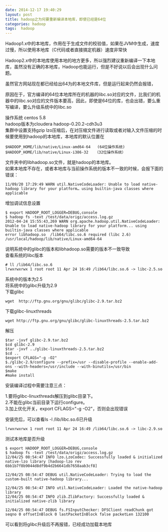 ```yaml
---
date: 2014-12-17 19:40:29 
layout: post
title: hadoop之为何要重新编译本地库，即使已经是64位
categories: hadoop
tags:  hadoop
---
```


Hadoop1.x中的本地库，作用在于生成文件的校验值，如果在JVM中生成，速度过慢，所以使用本地库（C代码或者直接搞定机器）速度非常快

Hadoop2.x中的本地库使用本地的地方更多，所以强烈建议重新编译一下本地库，虽然没有正确的本地库，Hadoop也能运行，但是不好说以后会出现什么问题。



虽然官方网站现在都已经给出64为的本地文件库，但是运行起来仍然会报错，

原因在于，官方编译的64位本地库所在的机器的libc.so对应的文件，比我们的机器中的libc.so对应的文件版本要高，因此，即使是64位的库，也会出错，要么重写编译，要么升级系统中的libc.so

操作系统 centos 5.8    
hadoop版本为cloudera   hadoop-0.20.2-cdh3u3  
集群中设置支持gzip lzo压缩后，在对压缩文件进行读取或者对输入文件压缩的时候要使用到hadoop的本地库，本地库的默认位置在

	$HADOOP_HOME/lib/native/Linux-amd64-64   (64位操作系统)
	$HADOOP_HOME/lib/native/Linux-i386-32   （32位操作系统）
文件夹中的libhadoop.so文件，就是hadoop的本地库。  
如果本地库不存在，或者本地库与当前操作系统的版本不一致的时候，会报下面的错误：

	11/09/20 17:29:49 WARN util.NativeCodeLoader: Unable to load native-hadoop library for your platform… using builtin-java classes where applicable
增加调试信息设置

	$ export HADOOP_ROOT_LOGGER=DEBUG,console
	$ hadoop fs -text /test/data/origz/access.log.gz
	2012-04-24 15:55:43,269 WARN org.apache.hadoop.util.NativeCodeLoader: Unable to load native-hadoop library for your platform... using builtin-java classes where applicable
	error libhadoop.so  /lib64/libc.so.6 required (libc 2.6)    /usr/local/hadoop/lib/native/Linux-amd64-64  
说明系统中的glibc的版本和libhadoop.so需要的版本不一致导致  
查看系统的libc版本
  
	# ll /lib64/libc.so.6
	lrwxrwxrwx 1 root root 11 Apr 24 16:49 /lib64/libc.so.6 -> libc-2.5.so
系统中的版本为2.5  
将系统中的glibc升级为2.9  
下载glibc  

	wget  http://ftp.gnu.org/gnu/glibc/glibc-2.9.tar.bz2

下载glibc-linuxthreads

	wget http://ftp.gnu.org/gnu/glibc/glibc-linuxthreads-2.5.tar.bz2
解压
	
	$tar -jxvf glibc-2.9.tar.bz2
	$cd glibc-2.9
	$tar -jxvf ../glibc-linuxthreads-2.5.tar.bz2
	$cd ..
	$export CFLAGS="-g -O2"
	$./glibc-2.9/configure --prefix=/usr --disable-profile --enable-add-ons --with-headers=/usr/include --with-binutils=/usr/bin
	$make
	#make install
安装编译过程中需要注意三点：

1.要将glibc-linuxthreads解压到glibc目录下。  
2.不能在glibc当前目录下运行configure。  
3.加上优化开关，export CFLAGS="-g -O2"，否则会出现错误 


安装完后，可以查看ls -l /lib/libc.so.6已升级

	lrwxrwxrwx 1 root root 11 Apr 24 16:49 /lib64/libc.so.6 -> libc-2.9.so
测试本地库是否升级
	
	$ export HADOOP_ROOT_LOGGER=DEBUG,console
	$ hadoop fs -text /test/data/origz/access.log.gz
	12/04/25 08:54:47 INFO lzo.LzoCodec: Successfully loaded & initialized native-lzo library [hadoop-lzo rev 6bb1b7f8b9044d8df9b4d2b6641db7658aab3cf8]
	
	12/04/25 08:54:47 DEBUG util.NativeCodeLoader: Trying to load the custom-built native-hadoop library...
	
	12/04/25 08:54:47 INFO util.NativeCodeLoader: Loaded the native-hadoop library
	12/04/25 08:54:47 INFO zlib.ZlibFactory: Successfully loaded & initialized native-zlib library
	
	12/04/25 08:54:47 DEBUG fs.FSInputChecker: DFSClient readChunk got seqno 0 offsetInBlock 0 lastPacketInBlock false packetLen 132100

可以看到将glibc升级后不再报错，已经成功加载本地库
